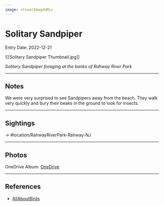 ```yaml
---
image: <CoverImageURL>
---
```


# Solitary Sandpiper
Entry Date: 2022-12-21

![[Solitary Sandpiper Thumbnail.jpg]]

*Solitary Sandpiper foraging at the banks of Rahway River Park*

---------------------------------------------------------------
## Notes

We were very surprised to see Sandpipers away from the beach. They walk very quickly and bury their beaks in the ground to look for insects.

---------------------------------------------------------------
## Sightings

-> #location/RahwayRiverPark-Rahway-NJ 

---------------------------------------------------------------
## Photos
OneDrive Album: [OneDrive](https://1drv.ms/u/s!AvaIuMdCo_w-hMNTTP9rHQBIO3ej1Q?e=5Y3A00)

---------------------------------------------------------------
## References
- [AllAboutBirds](https://www.allaboutbirds.org/guide/Solitary_Sandpiper/overview)